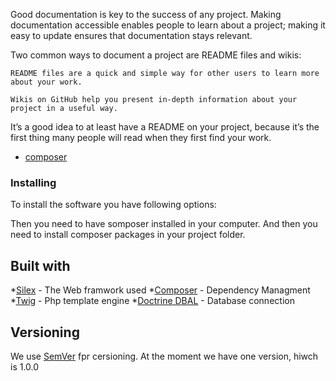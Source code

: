 ﻿Good documentation is key to the success of any project. Making documentation accessible enables people to learn about a project; making it easy to update ensures that documentation stays relevant.

Two common ways to document a project are README files and wikis:

    README files are a quick and simple way for other users to learn more about your work.

    Wikis on GitHub help you present in-depth information about your project in a useful way.

It’s a good idea to at least have a README on your project, because it’s the first thing many people will read when they first find your work.

* [composer](https://getcomposer.org/download)

### Installing

To install the software you have following options:

Then you need to have somposer installed in your computer.
And then you need to install composer packages in your project folder.


## Built with

*[Silex](http://silex.sensiolabs.org/) - The Web framwork used
*[Composer](http://getcomposer.org/) - Dependency Managment
*[Twig](http://twig.sensiolabs.org/) - Php template engine
*[Doctrine DBAL](http://dovs.doctrine-project.org/projects/doctrine-dbal/en/latest/index.html) - Database connection


## Versioning 

We use [SemVer](http://semver-org) fpr cersioning.
At the moment we have one version, hiwch is 1.0.0